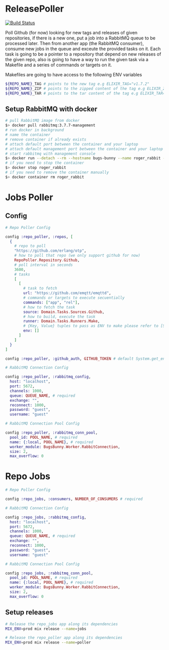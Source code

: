 # ReleasePoller

[![Build Status](https://travis-ci.org/sescobb27/release_poller.svg?branch=master)](https://travis-ci.org/sescobb27/release_poller)

Poll Github (for now) looking for new tags and releases of given repositories,
if there is a new one, put a job into a RabbitMQ queue to be processed later.
Then from another app (the RabbitMQ consumer), consume new jobs in the queue
and exceute the provided tasks on it. Each task is going to be a pointer to a
repository that depend on new releases of the given repo, also is going to have
a way to run the given task via a Makefile and a series of commands or targets
on it.

Makefiles are going to have access to the following ENV variables

```bash
${REPO_NAME}_TAG # points to the new tag e.g ELIXIR_TAG="v1.7.2"
${REPO_NAME}_ZIP # points to the zipped content of the tag e.g ELIXIR_ZIP="https://api.github.com/repos/elixir-lang/elixir/zipball/v1.7.2"
${REPO_NAME}_TAR # points to the tar content of the tag e.g ELIXIR_TAR=https://api.github.com/repos/elixir-lang/elixir/tarball/v1.7.2
```

## Setup RabbitMQ with docker

```bash
# pull RabbitMQ image from docker
$> docker pull rabbitmq:3.7.7-management
# run docker in background
# name the container
# remove container if already exists
# attach default port between the container and your laptop
# attach default management port between the container and your laptop
# start rabbitmq with management console
$> docker run --detach --rm --hostname bugs-bunny --name roger_rabbit -p 5672:5672 -p 15672:15672 rabbitmq:3.7.7-management
# if you need to stop the container
$> docker stop roger_rabbit
# if you need to remove the container manually
$> docker container rm roger_rabbit
```

# Jobs Poller

## Config

```ex
# Repo Poller Config

config :repo_poller, :repos, [
  {
    # repo to poll
    "https://github.com/erlang/otp",
    # how to poll that repo (we only support github for now)
    RepoPoller.Repository.Github,
    # poll interval in seconds
    3600,
    # tasks
    [
      [
        # task to fetch
        url: "https://github.com/emqtt/emqttd",
        # commands or targets to execute secuentially
        commands: ["app", "rel"],
        # how to fetch the task
        source: Domain.Tasks.Sources.Github,
        # how to build, execute the task
        runner: Domain.Tasks.Runners.Make,
        # {Key, Value} tuples to pass as ENV to make please refer to [System.cmd/3](https://hexdocs.pm/elixir/System.html#cmd/3)
        env: []
      ]
    ]
  }
]

config :repo_poller, :github_auth, GITHUB_TOKEN # default System.get_env("GITHUB_AUTH")

# RabbitMQ Connection Config

config :repo_poller, :rabbitmq_config,
  host: "localhost",
  port: 5672,
  channels: 1000,
  queue: QUEUE_NAME, # required
  exchange: "",
  reconnect: 1000,
  password: "guest",
  username: "guest"

# RabbitMQ Connection Pool Config

config :repo_poller, :rabbitmq_conn_pool,
  pool_id: POOL_NAME, # required
  name: {:local, POOL_NAME}, # required
  worker_module: BugsBunny.Worker.RabbitConnection,
  size: 2,
  max_overflow: 0
```

# Repo Jobs

```ex
# Repo Poller Config

config :repo_jobs, :consumers, NUMBER_OF_CONSUMERS # required

# RabbitMQ Connection Config

config :repo_jobs, :rabbitmq_config,
  host: "localhost",
  port: 5672,
  channels: 1000,
  queue: QUEUE_NAME, # required
  exchange: "",
  reconnect: 1000,
  password: "guest",
  username: "guest"

# RabbitMQ Connection Pool Config

config :repo_jobs, :rabbitmq_conn_pool,
  pool_id: POOL_NAME, # required
  name: {:local, POOL_NAME}, # required
  worker_module: BugsBunny.Worker.RabbitConnection,
  size: 2,
  max_overflow: 0
```

## Setup releases

```bash
# Release the repo_jobs app along its dependencies
MIX_ENV=prod mix release --name=jobs

# Release the repo_poller app along its dependencies
MIX_ENV=prod mix release --name=poller
```
